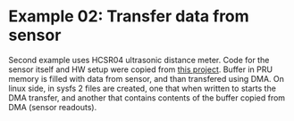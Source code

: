 # Example 02: Transfer data from sensor

Second example uses HCSR04 ultrasonic distance meter. Code for the sensor
itself and HW setup were copied from [this project][1]. Buffer in PRU memory is
filled with data from sensor, and than transfered using DMA. On linux side, in
sysfs 2 files are created, one that when written to starts the DMA transfer,
and another that contains contents of the buffer copied from DMA (sensor readouts).

[1]: https://github.com/dinuxbg/pru-gcc-examples/tree/master/hc-sr04-range-sensor
